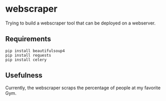 # webscraper
Trying to build a webscraper tool that can be deployed on a webserver.


## Requirements
    pip install beautifulsoup4
    pip install requests
    pip install celery


## Usefulness
Currently, the webscraper scraps the percentage of people at my favorite Gym. 

